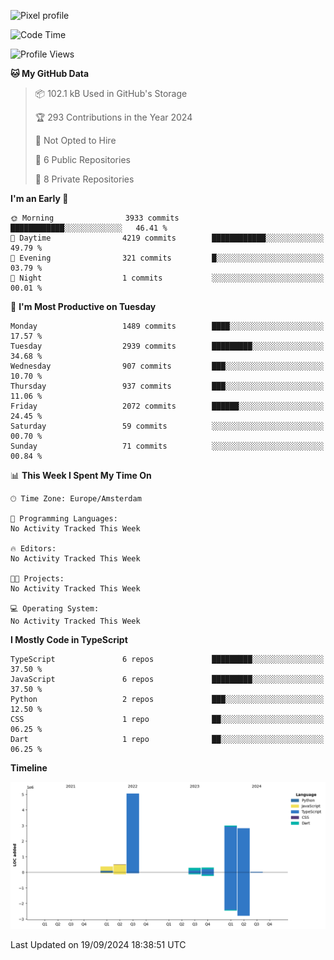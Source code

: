 ![Pixel profile](https://pixel-profile.vercel.app/api/github-stats?username=Atchferox&screen_effect=true&theme=rainbow
)


<!--START_SECTION:waka-->
![Code Time](http://img.shields.io/badge/Code%20Time-415%20hrs%204%20mins-blue)

![Profile Views](http://img.shields.io/badge/Profile%20Views-0-blue)

**🐱 My GitHub Data** 

> 📦 102.1 kB Used in GitHub's Storage 
 > 
> 🏆 293 Contributions in the Year 2024
 > 
> 🚫 Not Opted to Hire
 > 
> 📜 6 Public Repositories 
 > 
> 🔑 8 Private Repositories 
 > 
**I'm an Early 🐤** 

```text
🌞 Morning                3933 commits        ████████████░░░░░░░░░░░░░   46.41 % 
🌆 Daytime                4219 commits        ████████████░░░░░░░░░░░░░   49.79 % 
🌃 Evening                321 commits         █░░░░░░░░░░░░░░░░░░░░░░░░   03.79 % 
🌙 Night                  1 commits           ░░░░░░░░░░░░░░░░░░░░░░░░░   00.01 % 
```
📅 **I'm Most Productive on Tuesday** 

```text
Monday                   1489 commits        ████░░░░░░░░░░░░░░░░░░░░░   17.57 % 
Tuesday                  2939 commits        █████████░░░░░░░░░░░░░░░░   34.68 % 
Wednesday                907 commits         ███░░░░░░░░░░░░░░░░░░░░░░   10.70 % 
Thursday                 937 commits         ███░░░░░░░░░░░░░░░░░░░░░░   11.06 % 
Friday                   2072 commits        ██████░░░░░░░░░░░░░░░░░░░   24.45 % 
Saturday                 59 commits          ░░░░░░░░░░░░░░░░░░░░░░░░░   00.70 % 
Sunday                   71 commits          ░░░░░░░░░░░░░░░░░░░░░░░░░   00.84 % 
```


📊 **This Week I Spent My Time On** 

```text
🕑︎ Time Zone: Europe/Amsterdam

💬 Programming Languages: 
No Activity Tracked This Week

🔥 Editors: 
No Activity Tracked This Week

🐱‍💻 Projects: 
No Activity Tracked This Week

💻 Operating System: 
No Activity Tracked This Week
```

**I Mostly Code in TypeScript** 

```text
TypeScript               6 repos             █████████░░░░░░░░░░░░░░░░   37.50 % 
JavaScript               6 repos             █████████░░░░░░░░░░░░░░░░   37.50 % 
Python                   2 repos             ███░░░░░░░░░░░░░░░░░░░░░░   12.50 % 
CSS                      1 repo              ██░░░░░░░░░░░░░░░░░░░░░░░   06.25 % 
Dart                     1 repo              ██░░░░░░░░░░░░░░░░░░░░░░░   06.25 % 
```



**Timeline**

![Lines of Code chart](https://raw.githubusercontent.com/Atchferox/Atchferox/main/assets/bar_graph.png)


 Last Updated on 19/09/2024 18:38:51 UTC
<!--END_SECTION:waka-->
